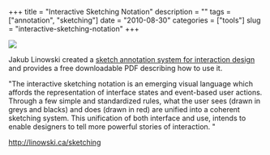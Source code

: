 +++
title = "Interactive Sketching Notation"
description = ""
tags = ["annotation", "sketching"]
date = "2010-08-30"
categories = ["tools"]
slug = "interactive-sketching-notation"
+++


<div class="tool-screenshot mb1"><a href="http://linowski.ca/sketching"><img id="bluga-thumbnail-2760" class="bluga-thumbnail custom" src="//konigi.com/media/bluga/
wt5230689b7c0f6_custom.jpg"/></a></div><p>Jakub Linowski created a <a href="http://www.linowski.ca/sketching">sketch annotation system for interaction design</a> and provides a free downloadable PDF describing how to use it.</p>

<p>&quot;The interactive sketching notation is an emerging visual language which affords the representation of interface states and event-based user actions. Through a few simple and standardized rules, what the user sees (drawn in greys and blacks) and does (drawn in red) are unified into a coherent sketching system. This unification of both interface and use, intends to enable designers to tell more powerful stories of interaction. &quot;</p>

  
<p><a href="http://linowski.ca/sketching">http://linowski.ca/sketching</a></p>
      
